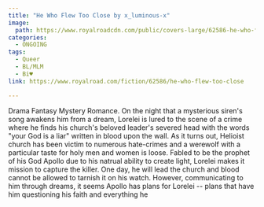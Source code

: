 ```yaml
---
title: "He Who Flew Too Close by x_luminous-x"
image:
  path: https://www.royalroadcdn.com/public/covers-large/62586-he-who-flew-too-close.jpg
categories:
  - ONGOING
tags:
  - Queer
  - BL/MLM
  - Bi♥
link: https://www.royalroad.com/fiction/62586/he-who-flew-too-close

---
```

Drama Fantasy Mystery Romance. On the night that a mysterious siren's song awakens him from a dream, Lorelei is lured to the scene of a crime where he finds his church's beloved leader's severed head with the words "your God is a liar" written in blood upon the wall. As it turns out, Helioist church has been victim to numerous hate-crimes and a werewolf with a particular taste for holy men and women is loose. Fabled to be the prophet of his God Apollo due to his natrual ability to create light, Lorelei makes it mission to capture the killer. One day, he will lead the church and blood cannot be allowed to tarnish it on his watch. However, communicating to him through dreams, it seems Apollo has plans for Lorelei -- plans that have him questioning his faith and everything he

